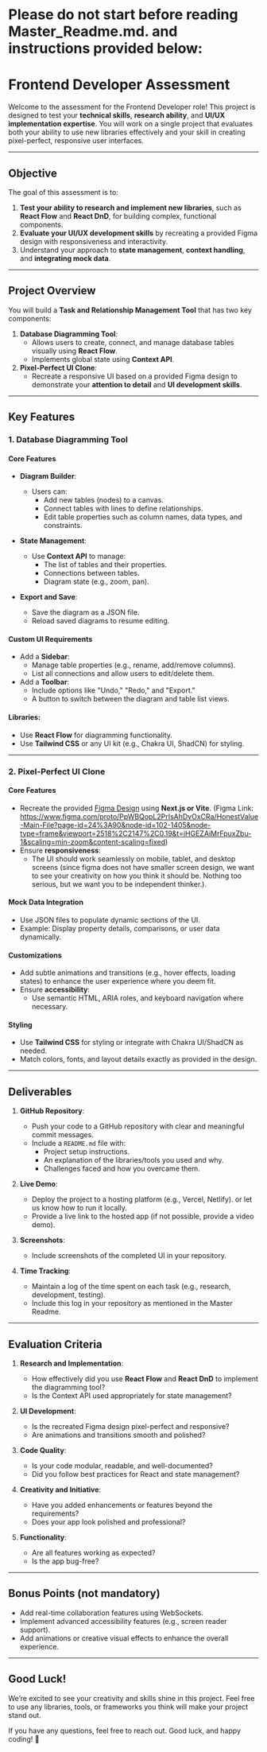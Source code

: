 # **Please do not start before reading Master_Readme.md. and instructions provided below:**


# **Frontend Developer Assessment**

Welcome to the assessment for the Frontend Developer role! This project is designed to test your **technical skills**, **research ability**, and **UI/UX implementation expertise**. You will work on a single project that evaluates both your ability to use new libraries effectively and your skill in creating pixel-perfect, responsive user interfaces.

---

## **Objective**

The goal of this assessment is to:
1. **Test your ability to research and implement new libraries**, such as **React Flow** and **React DnD**, for building complex, functional components.
2. **Evaluate your UI/UX development skills** by recreating a provided Figma design with responsiveness and interactivity.
3. Understand your approach to **state management**, **context handling**, and **integrating mock data**.

---

## **Project Overview**

You will build a **Task and Relationship Management Tool** that has two key components:
1. **Database Diagramming Tool**:
   - Allows users to create, connect, and manage database tables visually using **React Flow**.
   - Implements global state using **Context API**.
2. **Pixel-Perfect UI Clone**:
   - Recreate a responsive UI based on a provided Figma design to demonstrate your **attention to detail** and **UI development skills**.

---

## **Key Features**

### **1. Database Diagramming Tool**

#### **Core Features**
- **Diagram Builder**:
  - Users can:
    - Add new tables (nodes) to a canvas.
    - Connect tables with lines to define relationships.
    - Edit table properties such as column names, data types, and constraints.

- **State Management**:
  - Use **Context API** to manage:
    - The list of tables and their properties.
    - Connections between tables.
    - Diagram state (e.g., zoom, pan).

- **Export and Save**:
  - Save the diagram as a JSON file.
  - Reload saved diagrams to resume editing.

#### **Custom UI Requirements**
- Add a **Sidebar**:
  - Manage table properties (e.g., rename, add/remove columns).
  - List all connections and allow users to edit/delete them.
- Add a **Toolbar**:
  - Include options like "Undo," "Redo," and "Export."
  - A button to switch between the diagram and table list views.

#### **Libraries**:
- Use **React Flow** for diagramming functionality.
- Use **Tailwind CSS** or any UI kit (e.g., Chakra UI, ShadCN) for styling.

---

### **2. Pixel-Perfect UI Clone**

#### **Core Features**
- Recreate the provided [Figma Design](https://www.figma.com/proto/PpWBQopL2PrIsAhDvOxCRa/HonestValue-Main-File?page-id=24%3A90&node-id=102-1405&node-type=frame&viewport=2518%2C2147%2C0.19&t=iHGEZAiMrFpuxZbu-1&scaling=min-zoom&content-scaling=fixed) using **Next.js or Vite**.
(Figma Link: https://www.figma.com/proto/PpWBQopL2PrIsAhDvOxCRa/HonestValue-Main-File?page-id=24%3A90&node-id=102-1405&node-type=frame&viewport=2518%2C2147%2C0.19&t=iHGEZAiMrFpuxZbu-1&scaling=min-zoom&content-scaling=fixed)
- Ensure **responsiveness**:
  - The UI should work seamlessly on mobile, tablet, and desktop screens (since figma does not have smaller screen design, we want to see your creativity on how you think it should be. Nothing too serious, but we want you to be independent thinker.).

#### **Mock Data Integration**
- Use JSON files to populate dynamic sections of the UI.
- Example: Display property details, comparisons, or user data dynamically.

#### **Customizations**
- Add subtle animations and transitions (e.g., hover effects, loading states) to enhance the user experience where you deem fit.
- Ensure **accessibility**:
  - Use semantic HTML, ARIA roles, and keyboard navigation where necessary.

#### **Styling**
- Use **Tailwind CSS** for styling or integrate with Chakra UI/ShadCN as needed.
- Match colors, fonts, and layout details exactly as provided in the design.

---

## **Deliverables**

1. **GitHub Repository**:
   - Push your code to a GitHub repository with clear and meaningful commit messages.
   - Include a `README.md` file with:
     - Project setup instructions.
     - An explanation of the libraries/tools you used and why.
     - Challenges faced and how you overcame them.

2. **Live Demo**:
   - Deploy the project to a hosting platform (e.g., Vercel, Netlify). or let us know how to run it locally.
   - Provide a live link to the hosted app (if not possible, provide a video demo).

3. **Screenshots**:
   - Include screenshots of the completed UI in your repository.

4. **Time Tracking**:
   - Maintain a log of the time spent on each task (e.g., research, development, testing).
   - Include this log in your repository as mentioned in the Master Readme.

---

## **Evaluation Criteria**

1. **Research and Implementation**:
   - How effectively did you use **React Flow** and **React DnD** to implement the diagramming tool?
   - Is the Context API used appropriately for state management?

2. **UI Development**:
   - Is the recreated Figma design pixel-perfect and responsive?
   - Are animations and transitions smooth and polished?

3. **Code Quality**:
   - Is your code modular, readable, and well-documented?
   - Did you follow best practices for React and state management?

4. **Creativity and Initiative**:
   - Have you added enhancements or features beyond the requirements?
   - Does your app look polished and professional?

5. **Functionality**:
   - Are all features working as expected?
   - Is the app bug-free?

---

## **Bonus Points** (not mandatory)

- Add real-time collaboration features using WebSockets.
- Implement advanced accessibility features (e.g., screen reader support).
- Add animations or creative visual effects to enhance the overall experience.

---

## **Good Luck!**

We’re excited to see your creativity and skills shine in this project. Feel free to use any libraries, tools, or frameworks you think will make your project stand out.

If you have any questions, feel free to reach out. Good luck, and happy coding! 🚀
